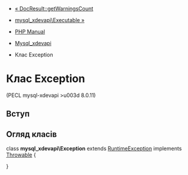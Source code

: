 - [«
DocResult::getWarningsCount](mysql-xdevapi-docresult.getwarningscount.md)
- [mysql_xdevapi\Executable »](class.mysql-xdevapi-executable.md)

- [PHP Manual](index.md)
- [Mysql_xdevapi](book.mysql-xdevapi.md)
- Клас Exception

# Клас Exception

(PECL mysql-xdevapi \>u003d 8.0.11)

## Вступ

## Огляд класів

class **mysql_xdevapi\Exception** extends
[RuntimeException](class.runtimeexception.md) implements
[Throwable](class.throwable.md) {

}
